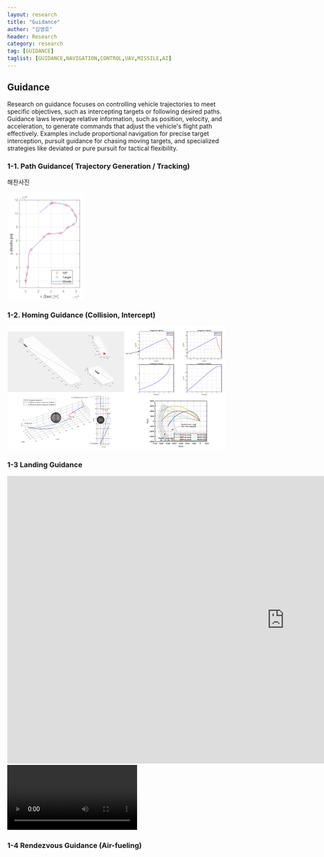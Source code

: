 ```yaml
---
layout: research
title: "Guidance"
author: "김영호"
header: Research 
category: research 
tag: [GUIDANCE]
taglist: [GUIDANCE,NAVIGATION,CONTROL,UAV,MISSILE,AI]
---
```


## Guidance

Research on guidance focuses on controlling vehicle trajectories to meet specific objectives, such as intercepting targets or following desired paths. Guidance laws leverage relative information, such as position, velocity, and acceleration, to generate commands that adjust the vehicle's flight path effectively. Examples include proportional navigation for precise target interception, pursuit guidance for chasing moving targets, and specialized strategies like deviated or pure pursuit for tactical flexibility.

### 1-1. Path Guidance( Trajectory Generation / Tracking)
<div class="div_img_horizontal">
<p style="width:63%;">해찬사진</p>
<img style="width:35%;" src="/assets/img/Research/Guidance_1_2.png">
</div>

### 1-2. Homing Guidance (Collision, Intercept)
 <img src="/assets/img/Research/Guidance_2.png">

### 1-3 Landing Guidance 

<div class="iframe-container iframe-container16_9"><iframe width="1280" height="665" src="https://www.youtube.com/embed/DY-vUGiA9Wc" title="Landing Guidance Simulation for Automatic Carrier Landing System (ACLS)" frameborder="0" allow="accelerometer; autoplay; clipboard-write; encrypted-media; gyroscope; picture-in-picture; web-share" allowfullscreen></iframe></div>
  

<video controls>
  <source src="/assets/img/video/ACLS_animation.mp4"/>
</video>

### 1-4 Rendezvous Guidance (Air-fueling)

